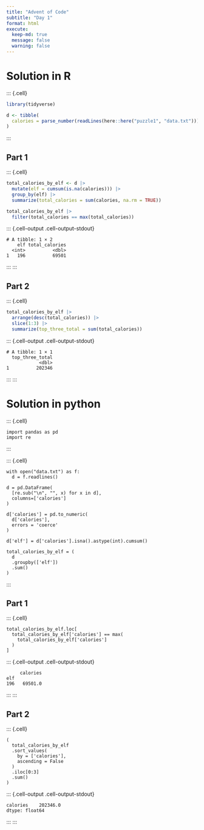 ```yaml
---
title: "Advent of Code"
subtitle: "Day 1"
format: html
execute:
  keep-md: true
  message: false
  warning: false
---
```




# Solution in R


::: {.cell}

```{.r .cell-code}
library(tidyverse)

d <- tibble(
  calories = parse_number(readLines(here::here("puzzle1", "data.txt")))
)
```
:::

## Part 1


::: {.cell}

```{.r .cell-code}
total_calories_by_elf <- d |>
  mutate(elf = cumsum(is.na(calories))) |>
  group_by(elf) |>
  summarize(total_calories = sum(calories, na.rm = TRUE)) 

total_calories_by_elf |>
  filter(total_calories == max(total_calories))
```

::: {.cell-output .cell-output-stdout}
```
# A tibble: 1 × 2
    elf total_calories
  <int>          <dbl>
1   196          69501
```
:::
:::

## Part 2


::: {.cell}

```{.r .cell-code}
total_calories_by_elf |>
  arrange(desc(total_calories)) |>
  slice(1:3) |>
  summarize(top_three_total = sum(total_calories))
```

::: {.cell-output .cell-output-stdout}
```
# A tibble: 1 × 1
  top_three_total
            <dbl>
1          202346
```
:::
:::



# Solution in python

::: {.cell}

```{.python .cell-code}
import pandas as pd
import re
```
:::

::: {.cell}

```{.python .cell-code}
with open("data.txt") as f:
  d = f.readlines()

d = pd.DataFrame(
  [re.sub("\n", "", x) for x in d],
  columns=['calories']
)

d['calories'] = pd.to_numeric(
  d['calories'],
  errors = 'coerce'
)

d['elf'] = d['calories'].isna().astype(int).cumsum()

total_calories_by_elf = (
  d
  .groupby(['elf'])
  .sum()
)
```
:::


## Part 1

::: {.cell}

```{.python .cell-code}
total_calories_by_elf.loc[
  total_calories_by_elf['calories'] == max(
    total_calories_by_elf['calories']
  )
]
```

::: {.cell-output .cell-output-stdout}
```
     calories
elf          
196   69501.0
```
:::
:::


## Part 2

::: {.cell}

```{.python .cell-code}
(
  total_calories_by_elf
  .sort_values(
    by = ['calories'],
    ascending = False
  )
  .iloc[0:3]
  .sum()
)
```

::: {.cell-output .cell-output-stdout}
```
calories    202346.0
dtype: float64
```
:::
:::
